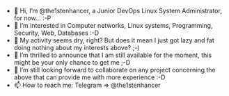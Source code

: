 - 👋 Hi, I’m @the1stenhancer, a Junior DevOps Linux System Administrator, for now... :-P
- 👀 I’m interested in Computer networks, Linux systems, Programming, Security, Web, Databases :-D
- 🌱 My activity seems dry, right? But does it mean I just got lazy and fat doing nothing about my interests above? ;-)
- 🌱 I’m thrilled to announce that I am still available for the moment, this might be your only chance to get me ;-D
-  💞️ I’m still looking forward to collaborate on any project concerning the above that can provide me with more experience :-D
- 📫 How to reach me: Telegram => @the1stenhancer

<!---
the1stenhancer/the1stenhancer is a ✨ special ✨ repository because its `README.md` (this file) appears on your GitHub profile.
You can click the Preview link to take a look at your changes.
--->

